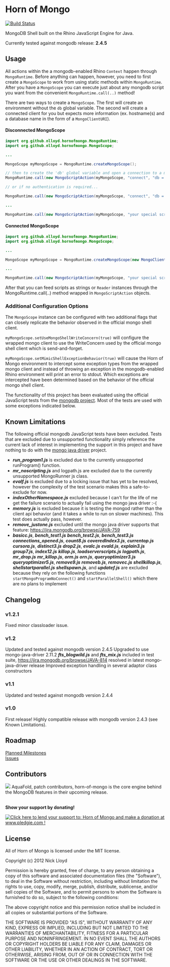 Horn of Mongo
=============
[![Build Status](https://travis-ci.org/nlloyd/horn-of-mongo.png?branch=master)](https://travis-ci.org/nlloyd/horn-of-mongo)

MongoDB Shell built on the Rhino JavaScript Engine for Java.

Currently tested against mongodb release: <strong>2.4.5</strong>

## Usage

All actions within the a mongodb-enabled Rhino `Context` happen through `MongoRuntime`.  Before anything can happen, however, you need to first create a `MongoScope` to work from using static methods within `MongoRuntime`.  After you have a `MongoScope` you can execute just about any mongodb script you want from the convenient `MongoRuntime.call(..)` method!

There are two ways to create a `MongoScope`.  The first will create an environment without the `db` global variable.  The second will create a connected client for you but expects more information (ex. hostname(s) and a database name in the form of a `MongoClientURI`).

#### Disconnected MongoScope
```java
import org.github.nlloyd.hornofmongo.MongoRuntime;
import org.github.nlloyd.hornofmongo.MongoScope;

...

MongoScope myMongoScope = MongoRuntime.createMongoScope();

// then to create the 'db' global variable and open a connection to a mongod instance...
MongoRuntime.call(new MongoScriptAction(myMongoScope, "connect", "db = connect('someHost:27017/someDb',myUserName,myPassword);"));

// or if no authentication is required...

MongoRuntime.call(new MongoScriptAction(myMongoScope, "connect", "db = connect('someHost:27017/someDb',null,null);"));

...

MongoRuntime.call(new MongoScriptAction(myMongoScope, "your special script, or a Reader instead of this string"));
```

#### Connected MongoScope
```java
import org.github.nlloyd.hornofmongo.MongoRuntime;
import org.github.nlloyd.hornofmongo.MongoScope;

...

MongoScope myMongoScope = MongoRuntime.createMongoScope(new MongoClientURI("mongodb://localhost/test"), true, true);

...

MongoRuntime.call(new MongoScriptAction(myMongoScope, "your special script, or a Reader instead of this string"));
```

After that you can feed scripts as strings or `Reader` instances through the MongoRuntime.call(..) method wrapped in `MongoScriptAction` objects.

### Additional Configuration Options

The `MongoScope` instance can be configured with two additional flags that can closely replicate the behavior observed in the official mongo shell client.

`myMongoScope.setUseMongoShellWriteConcern(true)` will configure the wrapped mongo client to use the WriteConcern used by the official mongo shell client which is send-and-forget.

`myMongoScope.setMimicShellExceptionBehavior(true)` will cause the Horn of Mongo environment to intercept some exception types from the wrapped mongo client and instead of throwing an exception in the mongodb-enabled Rhino environment will print an error to stdout.  Which exceptions are intercepted have been determined based on the behavior of the official mongo shell client.

The functionality of this project has been evaluated using the official JavaScript tests from the <a href='https://github.com/mongodb/mongo'>mongodb project</a>.  Most of the tests are used with some exceptions indicated below. 

## Known Limitations

The following official mongodb JavaScript tests have been excluded.  Tests that are excluded due to unsupported functionality simply reference the current lack of interest in implementing the support in this project and have nothing to do with the <a href='https://github.com/mongodb/mongo-java-driver'>mongo java driver</a> project.

* **_run_program1.js_** is excluded due to the currently unsupported runProgram() function.
* **_mr_noscripting.js_** and logpath.js are excluded due to the currently
unsupported MongoRunner js class.
* **_evalf.js_** is excluded due to a locking issue that has yet to be resolved, however the complexity of the test scenario makes this a safe-to-exclude for now.
* **_indexOtherNamespace.js_** excluded because I can't for the life of me get the failure scenario to actually fail using the mongo java driver :-(
* **_memory.js_** is excluded because it is testing the mongod rather than the
client api behavior (and it takes a while to run on slower machines).
This test does actually pass, however.
* **_remove_justone.js_** excluded until the mongo java driver supports that feature: https://jira.mongodb.org/browse/JAVA-759
* **_basicc.js_**, **_bench_test1.js_**
**_bench_test2.js_**, **_bench_test3.js_**
**_connections_opened.js_**, **_count8.js_**
**_coveredIndex3.js_**, **_currentop.js_**
**_cursora.js_**, **_distinct3.js_**
**_drop2.js_**, **_evalc.js_**
**_evald.js_**, **_explain3.js_**
**_group7.js_**, **_index12.js_**
**_killop.js_**, **_loadserverscripts.js_**
**_logpath.js_**, **_mr_drop.js_**
**_mr_killop.js_**, **_orm.js_**
**_orn.js_**, **_queryoptimizer3.js_**
**_queryoptimizer5.js_**, **_remove9.js_**
**_removeb.js_**, **_removec.js_**
**_shellkillop.js_**, **_shellstartparallel.js_**
**_shellspawn.js_**, and **_updatef.js_** are excluded because they rely on the following functions `startMongoProgramNoConnect()` and `startParallelShell()` which there are no plans to implement

## Changelog

### v1.2.1

Fixed minor classloader issue.

### v1.2

Updated and tested against mongodb version 2.4.5
Upgraded to use mongo-java-driver 2.11.2
**_fts_blogwild.js_** and **_fts_mix.js_** included in test suite,  https://jira.mongodb.org/browse/JAVA-814 resolved in latest mongo-java-driver release
Improved exception handling in several adaptor class constructors

### v1.1

Updated and tested against mongodb version 2.4.4

### v1.0

First release!  Highly compatible release with mongodb version 2.4.3 (see Known Limitations).

## Roadmap

[Planned Milestones](https://github.com/nlloyd/horn-of-mongo/issues/milestones)<br/>
[Issues](https://github.com/nlloyd/horn-of-mongo/issues?labels=&milestone=&page=1&state=open)

## Contributors

<a href="http://www.aquafold.com"><img src="http://www.aquafold.com/images/s_aquadatastudio_130x34.gif" /></a>  AquaFold, patch contributors, horn-of-mongo is the core engine behind the MongoDB features in their upcoming release.

<br/>
<strong>Show your support by donating!</strong>

<a href='http://www.pledgie.com/campaigns/20520'><img alt='Click here to lend your support to: Horn of Mongo and make a donation at www.pledgie.com !' src='http://www.pledgie.com/campaigns/20520.png?skin_name=chrome' border='0' /></a>

## License

All of Horn of Mongo is licensed under the MIT license.

  Copyright (c) 2012 Nick Lloyd

  Permission is hereby granted, free of charge, to any person obtaining a copy
  of this software and associated documentation files (the "Software"), to deal
  in the Software without restriction, including without limitation the rights
  to use, copy, modify, merge, publish, distribute, sublicense, and/or sell
  copies of the Software, and to permit persons to whom the Software is
  furnished to do so, subject to the following conditions:

  The above copyright notice and this permission notice shall be included in
  all copies or substantial portions of the Software.

  THE SOFTWARE IS PROVIDED "AS IS", WITHOUT WARRANTY OF ANY KIND, EXPRESS OR
  IMPLIED, INCLUDING BUT NOT LIMITED TO THE WARRANTIES OF MERCHANTABILITY,
  FITNESS FOR A PARTICULAR PURPOSE AND NONINFRINGEMENT. IN NO EVENT SHALL THE
  AUTHORS OR COPYRIGHT HOLDERS BE LIABLE FOR ANY CLAIM, DAMAGES OR OTHER
  LIABILITY, WHETHER IN AN ACTION OF CONTRACT, TORT OR OTHERWISE, ARISING FROM,
  OUT OF OR IN CONNECTION WITH THE SOFTWARE OR THE USE OR OTHER DEALINGS IN
  THE SOFTWARE.